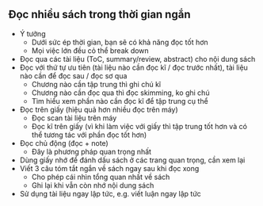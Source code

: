 ## Đọc nhiều sách trong thời gian ngắn
* Ý tưởng
    * Dưới sức ép thời gian, bạn sẽ có khả năng đọc tốt hơn
    * Mọi việc lớn đều cỏ thể break down
* Đọc qua các tài liệu (ToC, summary/review, abstract) cho nội dung sách
* Đọc với thứ tự ưu tiên (tài liệu nào cần đọc kĩ / đọc trước nhất), tài liệu nào cần để đọc sau / đọc sơ qua
    * Chương nào cần tập trung thì ghi chú kĩ
    * Chương nào cần đọc qua thì đọc skimming, ko ghi chú
    * Tìm hiểu xem phần nào cần đọc kĩ để tập trung cụ thể
* Đọc trên giấy (hiệu quả hơn nhiều đọc trên máy)
    * Đọc scan tài liệu trên máy
    * Đọc kĩ trên giấy (vì khi làm việc với giấy thì tập trung tốt hơn và có thể tương tác với phần đọc tốt hơn)
* Đọc chủ động (đọc + note)
    * Đây là phương pháp quan trọng nhất
* Dùng giấy nhớ để đánh dấu sách ở các trang quan trọng, cần xem lại
* Viết 3 câu tóm tắt ngắn về sách ngay sau khi đọc xong
    * Cho phép cái nhìn tổng quan nhất về sách
    * Ghi lại khi vẫn còn nhớ nội dung sách
* Sử dụng tài liệu ngay lập tức, e.g. viết luận ngay lập tức